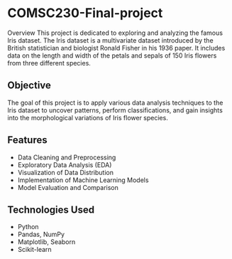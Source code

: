# COMSC230-Final-project
Overview This project is dedicated to exploring and analyzing the famous Iris dataset. The Iris dataset is a multivariate dataset introduced by the British statistician and biologist Ronald Fisher in his 1936 paper. It includes data on the length and width of the petals and sepals of 150 Iris flowers from three different species.

## Objective
The goal of this project is to apply various data analysis techniques to the Iris dataset to uncover patterns, perform classifications, and gain insights into the morphological variations of Iris flower species.

## Features
- Data Cleaning and Preprocessing
- Exploratory Data Analysis (EDA)
- Visualization of Data Distribution
- Implementation of Machine Learning Models
- Model Evaluation and Comparison

## Technologies Used
- Python
- Pandas, NumPy
- Matplotlib, Seaborn
- Scikit-learn


